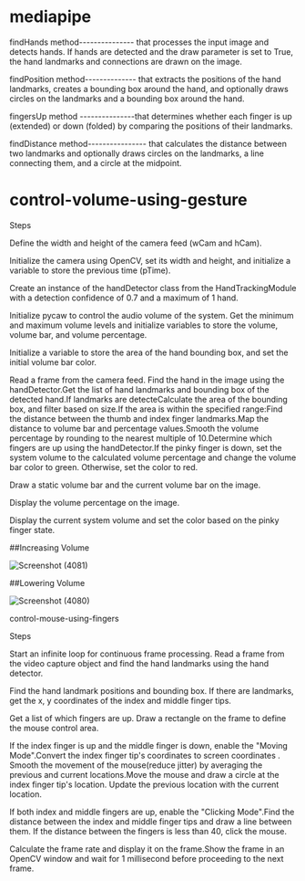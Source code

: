  

# mediapipe

findHands method--------------- that processes the input image and detects hands. If hands are detected and the draw parameter is set to True, the hand landmarks and connections are drawn on the image.

findPosition method-------------- that extracts the positions of the hand landmarks, creates a bounding box around the hand, and optionally draws circles on the landmarks and a bounding box around the hand.

 fingersUp method ---------------that determines whether each finger is up (extended) or down (folded) by comparing the positions of their landmarks.

findDistance method---------------- that calculates the distance between two landmarks and optionally draws circles on the landmarks, a line connecting them, and a circle at the midpoint.


# control-volume-using-gesture

Steps 

 Define the width and height of the camera feed (wCam and hCam).

Initialize the camera using OpenCV, set its width and height, and initialize a variable to store the previous time (pTime).

Create an instance of the handDetector class from the HandTrackingModule with a detection confidence of 0.7 and a maximum of 1 hand.

Initialize pycaw to control the audio volume of the system. Get the minimum and maximum volume levels and initialize variables to store the volume, volume bar, and volume percentage.

Initialize a variable to store the area of the hand bounding box, and set the initial volume bar color.

Read a frame from the camera feed.
Find the hand in the image using the handDetector.Get the list of hand landmarks and bounding box of the detected hand.If landmarks are detecteCalculate the area of the bounding box, and filter based on size.If the area is within the specified range:Find the distance between the thumb and index finger landmarks.Map the distance to volume bar and percentage values.Smooth the volume percentage by rounding to the nearest multiple of 10.Determine which fingers are up using the handDetector.If the pinky finger is down, set the system volume to the calculated volume percentage and change the volume bar color to green. Otherwise, set the color to red.

Draw a static volume bar and the current volume bar on the image.

Display the volume percentage on the image.

Display the current system volume and set the color based on the pinky finger state.



##Increasing Volume

![Screenshot (4081)](https://user-images.githubusercontent.com/114779060/235749450-8a83403b-0277-4505-a8ab-1e71af591bb4.png)


##Lowering Volume

![Screenshot (4080)](https://user-images.githubusercontent.com/114779060/235749480-c7c8de06-3d8b-47f3-878b-e0d4dc2d5c70.png)


control-mouse-using-fingers

Steps

Start an infinite loop for continuous frame processing. Read a frame from the video capture object and find the hand landmarks using the hand detector.

Find the hand landmark positions and bounding box. If there are landmarks, get the x, y coordinates of the index and middle finger tips.

Get a list of which fingers are up. Draw a rectangle on the frame to define the mouse control area.

If the index finger is up and the middle finger is down, enable the "Moving Mode".Convert the index finger tip's coordinates to screen coordinates
.
Smooth the movement of the mouse(reduce jitter) by averaging the previous and current locations.Move the mouse and draw a circle at the index finger tip's location.
Update the previous location with the current location.

If both index and middle fingers are up, enable the "Clicking Mode".Find the distance between the index and middle finger tips and draw a line between them.
If the distance between the fingers is less than 40, click the mouse.

Calculate the frame rate and display it on the frame.Show the frame in an OpenCV window and wait for 1 millisecond before proceeding to the next frame.

